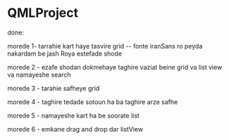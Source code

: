 # QMLProject
done:

morede 1- tarrahie kart haye tasvire grid -- fonte iranSans ro peyda nakardam be jash Roya estefade shode

morede 2 - ezafe shodan dokmehaye taghire vaziat beine grid va list view va namayeshe search

morede 3 - tarahie safheye grid

morede 4 - taghire tedade sotoun ha ba taghire arze safhe

morede 5 - namayeshe kart ha be soorate list

morede 6 - emkane drag and drop dar listView